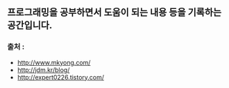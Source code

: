 ## 프로그래밍을 공부하면서 도움이 되는 내용 등을 기록하는 공간입니다.

### 출처 :
+ http://www.mkyong.com/
+ http://jdm.kr/blog/
+ http://expert0226.tistory.com/
